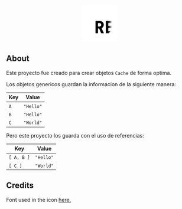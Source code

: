 <div align="center">
	<br />
	<p>
		<img src="https://raw.githubusercontent.com/theMarzon/re.bowl/main/assets/icon.svg" width="100" /></a>
	</p>
</div>

## About

Este proyecto fue creado para crear objetos `Cache` de forma optima.

Los objetos genericos guardan la informacion de la siguiente manera:

| Key | Value     |
|-----|-----------|
| `A` | `"Hello"` |
| `B` | `"Hello"` |
| `C` | `"World"` |

Pero este proyecto los guarda con el uso de referencias:

| Key       | Value     |
|-----------|-----------|
| `[ A, B ]`| `"Hello"` |
| `[ C ]`   | `"World"` |

## Credits

Font used in the icon [here.](https://www.jetbrains.com/lp/mono)
